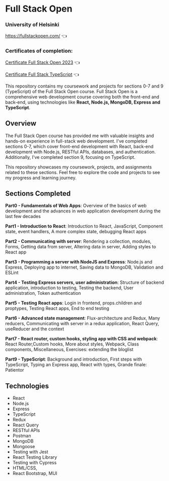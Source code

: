 # Full Stack Open

### University of Helsinki
https://fullstackopen.com/ :point_left:

### Certificates of completion:
[Certificate Full Stack Open 2023](https://studies.cs.helsinki.fi/stats/api/certificate/fullstackopen/en/26a9bc441296f05e655e5526eac6494c) :point_left:

[Certificate Full Stack TypeScript](https://studies.cs.helsinki.fi/stats/api/certificate/fs-typescript/en/d489ffc94f01de2232ad94e396d14481) :point_left:

This repository contains my coursework and projects for sections 0-7 and 9 (TypeScript) of the Full Stack Open course. Full Stack Open is a comprehensive web development course covering both the front-end and back-end, using technologies like **React, Node.js, MongoDB, Express and TypeScript**.

## Overview

The Full Stack Open course has provided me with valuable insights and hands-on experience in full-stack web development. I've completed sections 0-7, which cover front-end development with React, back-end development with Node.js, RESTful APIs, databases, and authentication. Additionally, I've completed section 9, focusing on TypeScript.

This repository showcases my coursework, projects, and assignments related to these sections. Feel free to explore the code and projects to see my progress and learning journey.

## Sections Completed

**Part0 - Fundamentals of Web Apps**:  Overview of the basics of web development and the advances in web application development during the last few decades

**Part1 - Introduction to React**: Introduction to React, JavaScript, Component state, event handlers, A more complex state, debugging React apps

**Part2 - Communicating with server**: Rendering a collection, modules, Forms, Getting data from server, Altering data in server, Adding styles to React app

**Part3 - Programming a server with NodeJS and Express**: Node.js and Express, Deploying app to internet, Saving data to MongoDB, Validation and ESLint

**Part4 - Testing Express servers, user administration**: Structure of backend application, introduction to testing, Testing the backend, User administration, Token authentication

**Part5 - Testing React apps**: Login in frontend, props.children and proptypes, Testing React apps, End to end testing

**Part6 - Advanced state management**: Flux-architecture and Redux, Many reducers, Communicating with server in a redux application, React Query, useReducer and the context

**Part7 - React router, custom hooks, styling app with CSS and webpack**: React Router,Custom hooks, More about styles, Webpack, Class components, Miscellaneous, Exercises: extending the bloglist

**Part9 - TypeScript**: Background and introduction, First steps with TypeScript, Typing an Express app, React with types, Grande finale: Patientor

## Technologies

- React
- Node.js
- Express
- TypeScript
- Redux
- React Query
- RESTful APIs
- Postman
- MongoDB
- Mongoose
- Testing with Jest
- React Testing Library
- Testing with Cypress
- HTML/CSS,
- React Bootstrap, MUI
